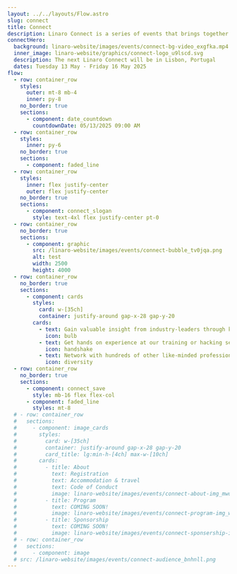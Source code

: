 ```yaml
---
layout: ../../layouts/Flow.astro
slug: connect
title: Connect
description: Linaro Connect is a series of events that brings together the Arm Ecosystem. This is the ONLY place where developers, maintainers of both hardware and software can collaborate and discuss common problems
connectHero:
  background: linaro-website/images/events/connect-bg-video_exgfka.mp4
  inner_image: linaro-website/graphics/connect-logo_u9lscd.svg
  description: The next Linaro Connect will be in Lisbon, Portugal
  dates: Tuesday 13 May - Friday 16 May 2025
flow:
  - row: container_row
    styles:
      outer: mt-8 mb-4
      inner: py-8
    no_border: true
    sections:
      - component: date_countdown
        countdownDate: 05/13/2025 09:00 AM
  - row: container_row
    styles:
      inner: py-6
    no_border: true
    sections:
      - component: faded_line
  - row: container_row
    styles:
      inner: flex justify-center
      outer: flex justify-center
    no_border: true
    sections:
      - component: connect_slogan
        style: text-4xl flex justify-center pt-0
  - row: container_row
    no_border: true
    sections:
      - component: graphic
        src: /linaro-website/images/events/connect-bubble_tv0jqa.png
        alt: test
        width: 2500
        height: 4000
  - row: container_row
    no_border: true
    sections:
      - component: cards
        styles:
          card: w-[35ch]
          container: justify-around gap-x-28 gap-y-20
        cards:
          - text: Gain valuable insight from industry-leaders through keynotes and technical sessions.
            icon: bulb
          - text: Get hands on experience at our training or hacking sessions, working alongside the world's leading Arm software experts.
            icon: handshake
          - text: Network with hundreds of other like-minded professionals who are all working to move the Arm ecosystem forward
            icon: diversity
  - row: container_row
    no_border: true
    sections:
      - component: connect_save
        style: mb-16 flex flex-col
      - component: faded_line
        styles: mt-8
  # - row: container_row
  #   sections:
  #     - component: image_cards
  #       styles:
  #         card: w-[35ch]
  #         container: justify-around gap-x-28 gap-y-20
  #         card_title: lg:min-h-[4ch] max-w-[10ch]
  #       cards:
  #         - title: About
  #           text: Registration
  #           text: Accommodation & travel
  #           text: Code of Conduct
  #           image: linaro-website/images/events/connect-about-img_mwdtyg.png
  #         - title: Program
  #           text: COMING SOON!
  #           image: linaro-website/images/events/connect-program-img_wpot8h.png
  #         - title: Sponsorship
  #           text: COMING SOON!
  #           image: linaro-website/images/events/connect-sponsership-img_wwsncn.png
  # - row: container_row
  #   sections:
  #     - component: image
  # src: /linaro-website/images/events/connect-audience_bnhnll.png
---
```

